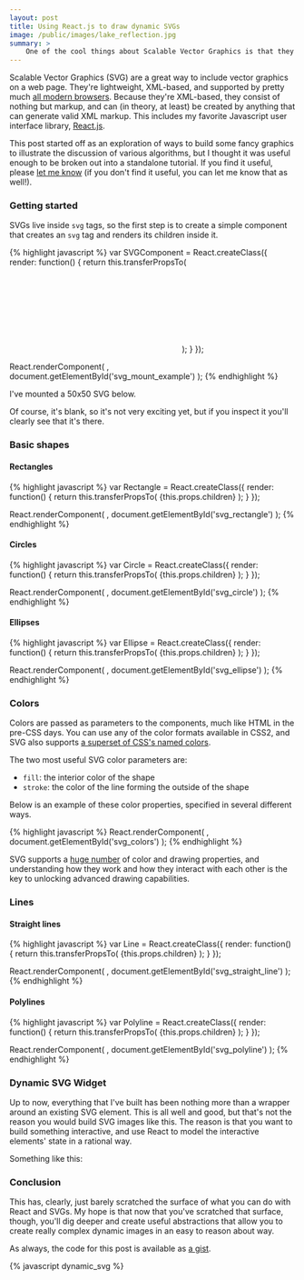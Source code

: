 ```yaml
---
layout: post
title: Using React.js to draw dynamic SVGs
image: /public/images/lake_reflection.jpg
summary: >
    One of the cool things about Scalable Vector Graphics is that they're just XML, which means they can be written with any tool that supports XML generation. Since React.js is a framework that takes state and emits XML (normally HTML, but it doesn't have to be), you can use it to create dynamic SVG images.
---
```


Scalable Vector Graphics (SVG) are a great way to include vector graphics on a web page. They're lightweight, XML-based, and supported by pretty much [all modern browsers](http://caniuse.com/#feat=svg). Because they're XML-based, they consist of nothing but markup, and can (in theory, at least) be created by anything that can generate valid XML markup. This includes my favorite Javascript user interface library, [React.js](https://facebook.github.io/react/).

This post started off as an exploration of ways to build some fancy graphics to illustrate the discussion of various algorithms, but I thought it was useful enough to be broken out into a standalone tutorial. If you find it useful, please [let me know](mailto:jbiesnecker@gmail.com) (if you don't find it useful, you can let me know that as well!).

### Getting started

SVGs live inside `svg` tags, so the first step is to create a simple component that creates an `svg` tag and renders its children inside it.

{% highlight javascript %}
var SVGComponent = React.createClass({
    render: function() {
        return this.transferPropsTo(
            <svg>{this.props.children}</svg>
        );
    }
});

React.renderComponent(
    <SVGComponent height="50" width="50" />,
    document.getElementById('svg_mount_example')
);
{% endhighlight %}

I've mounted a 50x50 SVG below.

<p id="svg_mount_example"></p>

Of course, it's blank, so it's not very exciting yet, but if you inspect it you'll clearly see that it's there.

### Basic shapes

#### Rectangles

{% highlight javascript %}
var Rectangle = React.createClass({
    render: function() {
        return this.transferPropsTo(
            <rect>{this.props.children}</rect>
        );
    }
});

React.renderComponent(
    <SVGComponent height="100" width="100">
        <Rectangle height="50" width="50" x="25" y="25" />
    </SVGComponent>,
    document.getElementById('svg_rectangle')
);
{% endhighlight %}

<p id="svg_rectangle"></p>

#### Circles

{% highlight javascript %}
var Circle = React.createClass({
    render: function() {
        return this.transferPropsTo(
            <circle>{this.props.children}</circle>
        );
    }
});

React.renderComponent(
    <SVGComponent height="100" width="100">
        <Circle cx="50" cy="50" r="25" />
    </SVGComponent>,
    document.getElementById('svg_circle')
);
{% endhighlight %}

<p id="svg_circle"></p>

#### Ellipses

{% highlight javascript %}
var Ellipse = React.createClass({
    render: function() {
        return this.transferPropsTo(
            <ellipse>{this.props.children}</ellipse>
        );
    }
});

React.renderComponent(
    <SVGComponent height="100" width="100">
        <Ellipse cx="50" cy="50" rx="25" ry="15" />
    </SVGComponent>,
    document.getElementById('svg_ellipse')
);
{% endhighlight %}

<p id="svg_ellipse"></p>

### Colors

Colors are passed as parameters to the components, much like HTML in the pre-CSS days. You can use any of the color formats available in CSS2, and SVG also supports [a superset of CSS's named colors](http://www.w3.org/TR/SVG/types.html#ColorKeywords).

The two most useful SVG color parameters are:

- `fill`: the interior color of the shape
- `stroke`: the color of the line forming the outside of the shape

Below is an example of these color properties, specified in several different ways.

{% highlight javascript %}
React.renderComponent(
    <SVGComponent height="100" width="230">
        <Circle
            cx="50" cy="50" r="25"
            fill="mediumorchid" />
        <Circle
            cx="125" cy="50" r="25"
            fill="#ff0099" />
        <Circle
            cx="200" cy="50" r="25"
            fill="none"
            stroke="crimson" />
    </SVGComponent>,
    document.getElementById('svg_colors')
);
{% endhighlight %}

<p id="svg_colors"></p>

SVG supports a [huge number](http://www.w3.org/TR/SVG/painting.html) of color and drawing properties, and understanding how they work and how they interact with each other is the key to unlocking advanced drawing capabilities.

### Lines

#### Straight lines

{% highlight javascript %}
var Line = React.createClass({
    render: function() {
        return this.transferPropsTo(
            <line>{this.props.children}</line>
        );
    }
});

React.renderComponent(
    <SVGComponent height="100" width="100">
        <Line x1="25" y1="25" x2="75" y2="75"
            strokeWidth="5"
            stroke="orange" />
    </SVGComponent>,
    document.getElementById('svg_straight_line')
);
{% endhighlight %}

<p id="svg_straight_line"></p>

#### Polylines

{% highlight javascript %}
var Polyline = React.createClass({
    render: function() {
        return this.transferPropsTo(
            <polyline>{this.props.children}</polyline>
        );
    }
});

React.renderComponent(
    <SVGComponent height="100" width="100">
        <Polyline
            points="25,25 25,75 50,75 50,50 75,25"
            strokeWidth="5"
            stroke="orange"
            fill="none" />
    </SVGComponent>,
    document.getElementById('svg_polyline')
);
{% endhighlight %}

<p id="svg_polyline"></p>

### Dynamic SVG Widget

Up to now, everything that I've built has been nothing more than a wrapper around an existing SVG element. This is all well and good, but that's not the reason you would build SVG images like this. The reason is that you want to build something interactive, and use React to model the interactive elements' state in a rational way.

Something like this:

<p id="dynamic_svg"></p>

### Conclusion

This has, clearly, just barely scratched the surface of what you can do with React and SVGs. My hope is that now that you've scratched that surface, though, you'll dig deeper and create useful abstractions that allow you to create really complex dynamic images in an easy to reason about way.

As always, the code for this post is available as [a gist](https://gist.github.com/biesnecker/42a5fb1b54b67c6356ed).

{% javascript dynamic_svg %}
